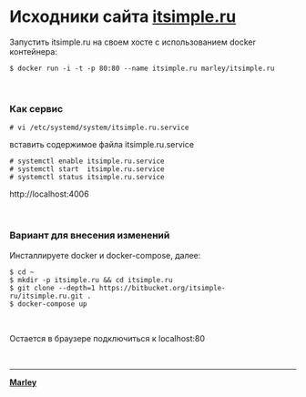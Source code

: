 # Исходники сайта [itsimple.ru](https://itsimple.ru)

Запустить itsimple.ru на своем хосте с использованием docker контейнера:

    $ docker run -i -t -p 80:80 --name itsimple.ru marley/itsimple.ru

<br/>

### Как сервис

    # vi /etc/systemd/system/itsimple.ru.service

вставить содержимое файла itsimple.ru.service

    # systemctl enable itsimple.ru.service
    # systemctl start  itsimple.ru.service
    # systemctl status itsimple.ru.service

http://localhost:4006

<br/>

### Вариант для внесения изменений

Инсталлируете docker и docker-compose, далее:

    $ cd ~
    $ mkdir -p itsimple.ru && cd itsimple.ru
    $ git clone --depth=1 https://bitbucket.org/itsimple-ru/itsimple.ru.git .
    $ docker-compose up

<br/>

Остается в браузере подключиться к localhost:80

<br/>

---

<a href="https://marley.org"><strong>Marley</strong></a>
